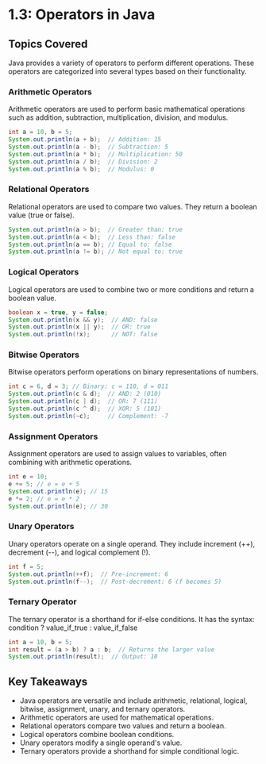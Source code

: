 # 1.3: Operators in Java

## Topics Covered

Java provides a variety of operators to perform different operations. These operators are categorized into several types based on their functionality.

### Arithmetic Operators

Arithmetic operators are used to perform basic mathematical operations such as addition, subtraction, multiplication, division, and modulus.

```java
int a = 10, b = 5;
System.out.println(a + b);  // Addition: 15
System.out.println(a - b);  // Subtraction: 5
System.out.println(a * b);  // Multiplication: 50
System.out.println(a / b);  // Division: 2
System.out.println(a % b);  // Modulus: 0
```

### Relational Operators

Relational operators are used to compare two values. They return a boolean value (true or false).

```java
System.out.println(a > b);  // Greater than: true
System.out.println(a < b);  // Less than: false
System.out.println(a == b); // Equal to: false
System.out.println(a != b); // Not equal to: true
```

### Logical Operators

Logical operators are used to combine two or more conditions and return a boolean value.

```java
boolean x = true, y = false;
System.out.println(x && y);  // AND: false
System.out.println(x || y);  // OR: true
System.out.println(!x);      // NOT: false
```

### Bitwise Operators

Bitwise operators perform operations on binary representations of numbers.

```java
int c = 6, d = 3; // Binary: c = 110, d = 011
System.out.println(c & d);  // AND: 2 (010)
System.out.println(c | d);  // OR: 7 (111)
System.out.println(c ^ d);  // XOR: 5 (101)
System.out.println(~c);     // Complement: -7
```

### Assignment Operators

Assignment operators are used to assign values to variables, often combining with arithmetic operations.

```java
int e = 10;
e += 5; // e = e + 5
System.out.println(e); // 15
e *= 2; // e = e * 2
System.out.println(e); // 30
```

### Unary Operators

Unary operators operate on a single operand. They include increment (++), decrement (--), and logical complement (!).

```java
int f = 5;
System.out.println(++f);  // Pre-increment: 6
System.out.println(f--);  // Post-decrement: 6 (f becomes 5)
```

### Ternary Operator

The ternary operator is a shorthand for if-else conditions. It has the syntax: condition ? value_if_true : value_if_false

```java
int a = 10, b = 5;
int result = (a > b) ? a : b;  // Returns the larger value
System.out.println(result);  // Output: 10
```

## Key Takeaways

-   Java operators are versatile and include arithmetic, relational, logical, bitwise, assignment, unary, and ternary operators.
-   Arithmetic operators are used for mathematical operations.
-   Relational operators compare two values and return a boolean.
-   Logical operators combine boolean conditions.
-   Unary operators modify a single operand's value.
-   Ternary operators provide a shorthand for simple conditional logic.

